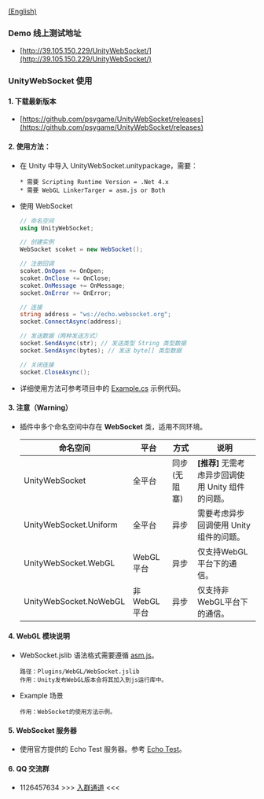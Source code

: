 
[(English)](README_EN.md)

### Demo 线上测试地址

- [http://39.105.150.229/UnityWebSocket/](http://39.105.150.229/UnityWebSocket/)

### UnityWebSocket 使用

#### 1. 下载最新版本

- [https://github.com/psygame/UnityWebSocket/releases](https://github.com/psygame/UnityWebSocket/releases)

#### 2. 使用方法：

- 在 Unity 中导入 UnityWebSocket.unitypackage，需要：

      * 需要 Scripting Runtime Version = .Net 4.x
      * 需要 WebGL LinkerTarger = asm.js or Both

- 使用 WebSocket

  ```csharp
  // 命名空间
  using UnityWebSocket;

  // 创建实例
  WebSocket scoket = new WebSocket();

  // 注册回调
  scoket.OnOpen += OnOpen;
  scoket.OnClose += OnClose;
  scoket.OnMessage += OnMessage;
  socket.OnError += OnError;

  // 连接
  string address = "ws://echo.websocket.org";
  socket.ConnectAsync(address);

  // 发送数据（两种发送方式）
  socket.SendAsync(str); // 发送类型 String 类型数据
  socket.SendAsync(bytes); // 发送 byte[] 类型数据

  // 关闭连接
  socket.CloseAsync();
  ```

- 详细使用方法可参考项目中的 [Example.cs](UnityWebSocket/Assets/UnityWebSocket/Example/Example.cs) 示例代码。

#### 3. 注意（Warning）

- 插件中多个命名空间中存在 **WebSocket** 类，适用不同环境。

  命名空间 | 平台 | 方式 |  说明  
  -|-|-|-
  UnityWebSocket | 全平台 | 同步(无阻塞) | **[推荐]** 无需考虑异步回调使用 Unity 组件的问题。
  UnityWebSocket.Uniform | 全平台 | 异步 | 需要考虑异步回调使用 Unity 组件的问题。
  UnityWebSocket.WebGL | WebGL平台 | 异步 | 仅支持WebGL平台下的通信。
  UnityWebSocket.NoWebGL | 非WebGL平台 | 异步  | 仅支持非WebGL平台下的通信。

#### 4. WebGL 模块说明

- WebSocket.jslib 语法格式需要遵循 [asm.js](http://www.ruanyifeng.com/blog/2017/09/asmjs_emscripten.html)。

      路径：Plugins/WebGL/WebSocket.jslib
      作用：Unity发布WebGL版本会将其加入到js运行库中。

- Example 场景

      作用：WebSocket的使用方法示例。

#### 5. WebSocket 服务器

- 使用官方提供的 Echo Test 服务器。参考 [Echo Test](http://www.websocket.org/echo.html)。

#### 6. QQ 交流群
- 1126457634  >>> [入群通道](https://qm.qq.com/cgi-bin/qm/qr?k=KcexYJ9aYwogFXbj2aN0XHH5b2G7ICmd) <<<
